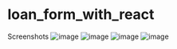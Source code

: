 # loan_form_with_react
Screenshots
![image](https://user-images.githubusercontent.com/72178533/189293212-6b55853c-68e9-410c-b4b0-2307b4e189cc.png)
![image](https://user-images.githubusercontent.com/72178533/189293753-4ae1e0a8-0dc8-47ab-8639-67d2a378a4fa.png)
![image](https://user-images.githubusercontent.com/72178533/189293858-9fa4b4ec-6029-48d6-a644-37d2a68a462a.png)
![image](https://user-images.githubusercontent.com/72178533/189294282-990d4753-4002-48ec-9380-9b2fcbf69cab.png)
